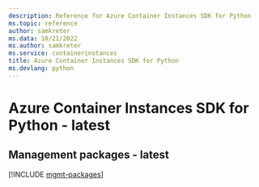 ```yaml
---
description: Reference for Azure Container Instances SDK for Python
ms.topic: reference
author: samkreter
ms.data: 10/21/2022
ms.author: samkreter
ms.service: containerinstances
title: Azure Container Instances SDK for Python
ms.devlang: python
---
```

# Azure Container Instances SDK for Python - latest

## Management packages - latest
[!INCLUDE [mgmt-packages](container-instances-mgmt-index.md)]